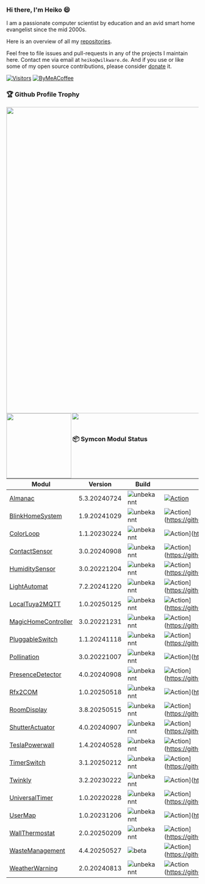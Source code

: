 ### Hi there, I'm Heiko 😄

I am a passionate computer scientist by education and an avid smart home evangelist since the mid 2000s. 

Here is an overview of all my [repositories](https://wilkware.github.io).

Feel free to file issues and pull-requests in any of the projects I maintain here. Contact me via email at `heiko@wilkware.de`. And if you use or like some of my open source contributions, please consider [donate](https://www.paypal.com/cgi-bin/webscr?cmd=_s-xclick&hosted_button_id=8816166) it.

[![Visitors](https://api.visitorbadge.io/api/visitors?path=Wilkware&countColor=%23ff9800&style=for-the-badge)](https://wilkware.de)
[![ByMeACoffee](https://img.shields.io/badge/-buy_me_a%C2%A0coffee-gray?style=for-the-badge&logo=buy-me-a-coffee)](https://www.buymeacoffee.com/wilkware)

### 🏆 Github Profile Trophy
<img width=800 src="https://github-profile-trophy.vercel.app/?username=Wilkware&column=8&margin-w=15"/>
<div>
  <img height="170" align="left" src="https://github-readme-stats.vercel.app/api?username=Wilkware&count_private=true&include_all_commits=true&show_icons=true" />
  <img src="https://github-readme-stats.vercel.app/api/top-langs/?username=Wilkware&layout=compact" />
</div>
<br/>

### 📦 Symcon Modul Status

<!-- SYMCON MODULE START -->
| Modul | Version | Build | Typ | Repo |
|-------|---------|-------|-----|------|
| [Almanac](https://github.com/Wilkware/Almanac.git) | 5.3.20240724 | ![unbekannt](https://img.shields.io/badge/unbekannt-lightgrey) | [![Action](https://img.shields.io/github/actions/workflow/status/Wilkware/Almanac/style.yml?branch=main&label=CheckStyle&style=flat)](https://github.com/Wilkware/Almanac/actions) |
| [BlinkHomeSystem](https://github.com/Wilkware/BlinkHomeSystem.git) | 1.9.20241029 | ![unbekannt](https://img.shields.io/badge/unbekannt-lightgrey) | ![Action](https://img.shields.io/github/actions/workflow/status/Wilkware/BlinkHomeSystem/style.yml?branch=main&label=CheckStyle&style=plastic)](https://github.com/Wilkware/BlinkHomeSystem/actions) |
| [ColorLoop](https://github.com/Wilkware/ColorLoop.git) | 1.1.20230224 | ![unbekannt](https://img.shields.io/badge/unbekannt-lightgrey) | ![Action](https://img.shields.io/github/actions/workflow/status/Wilkware/ColorLoop/style.yml?branch=main&label=CheckStyle&style=plastic)](https://github.com/Wilkware/ColorLoop/actions) |
| [ContactSensor](https://github.com/Wilkware/ContactSensor.git) | 3.0.20240908 | ![unbekannt](https://img.shields.io/badge/unbekannt-lightgrey) | ![Action](https://img.shields.io/github/actions/workflow/status/Wilkware/ContactSensor/style.yml?branch=main&label=CheckStyle&style=plastic)](https://github.com/Wilkware/ContactSensor/actions) |
| [HumiditySensor](https://github.com/Wilkware/HumiditySensor.git) | 3.0.20221204 | ![unbekannt](https://img.shields.io/badge/unbekannt-lightgrey) | ![Action](https://img.shields.io/github/actions/workflow/status/Wilkware/HumiditySensor/style.yml?branch=main&label=CheckStyle&style=plastic)](https://github.com/Wilkware/HumiditySensor/actions) |
| [LightAutomat](https://github.com/Wilkware/LightAutomat.git) | 7.2.20241220 | ![unbekannt](https://img.shields.io/badge/unbekannt-lightgrey) | ![Action](https://img.shields.io/github/actions/workflow/status/Wilkware/LightAutomat/style.yml?branch=main&label=CheckStyle&style=plastic)](https://github.com/Wilkware/LightAutomat/actions) |
| [LocalTuya2MQTT](https://github.com/Wilkware/LocalTuya2MQTT.git) | 1.0.20250125 | ![unbekannt](https://img.shields.io/badge/unbekannt-lightgrey) | ![Action](https://img.shields.io/github/actions/workflow/status/Wilkware/LocalTuya2MQTT/style.yml?branch=main&label=CheckStyle&style=plastic)](https://github.com/Wilkware/LocalTuya2MQTT/actions) |
| [MagicHomeController](https://github.com/Wilkware/MagicHomeController.git) | 3.0.20221231 | ![unbekannt](https://img.shields.io/badge/unbekannt-lightgrey) | ![Action](https://img.shields.io/github/actions/workflow/status/Wilkware/MagicHomeController/style.yml?branch=main&label=CheckStyle&style=plastic)](https://github.com/Wilkware/MagicHomeController/actions) |
| [PluggableSwitch](https://github.com/Wilkware/PluggableSwitch.git) | 1.1.20241118 | ![unbekannt](https://img.shields.io/badge/unbekannt-lightgrey) | ![Action](https://img.shields.io/github/actions/workflow/status/Wilkware/PluggableSwitch/style.yml?branch=main&label=CheckStyle&style=plastic)](https://github.com/Wilkware/PluggableSwitch/actions) |
| [Pollination](https://github.com/Wilkware/Pollination.git) | 3.0.20221007 | ![unbekannt](https://img.shields.io/badge/unbekannt-lightgrey) | ![Action](https://img.shields.io/github/actions/workflow/status/Wilkware/Pollination/style.yml?branch=main&label=CheckStyle&style=plastic)](https://github.com/Wilkware/Pollination/actions) |
| [PresenceDetector](https://github.com/Wilkware/PresenceDetector.git) | 4.0.20240908 | ![unbekannt](https://img.shields.io/badge/unbekannt-lightgrey) | ![Action](https://img.shields.io/github/actions/workflow/status/Wilkware/PresenceDetector/style.yml?branch=main&label=CheckStyle&style=plastic)](https://github.com/Wilkware/PresenceDetector/actions) |
| [Rfx2COM](https://github.com/Wilkware/Rfx2COM.git) | 1.0.20250518 | ![unbekannt](https://img.shields.io/badge/unbekannt-lightgrey) | ![Action](https://img.shields.io/github/actions/workflow/status/Wilkware/Rfx2COM/style.yml?branch=main&label=CheckStyle&style=plastic)](https://github.com/Wilkware/Rfx2COM/actions) |
| [RoomDisplay](https://github.com/Wilkware/RoomDisplay.git) | 3.8.20250515 | ![unbekannt](https://img.shields.io/badge/unbekannt-lightgrey) | ![Action](https://img.shields.io/github/actions/workflow/status/Wilkware/RoomDisplay/style.yml?branch=main&label=CheckStyle&style=plastic)](https://github.com/Wilkware/RoomDisplay/actions) |
| [ShutterActuator](https://github.com/Wilkware/ShutterActuator.git) | 4.0.20240907 | ![unbekannt](https://img.shields.io/badge/unbekannt-lightgrey) | ![Action](https://img.shields.io/github/actions/workflow/status/Wilkware/ShutterActuator/style.yml?branch=main&label=CheckStyle&style=plastic)](https://github.com/Wilkware/ShutterActuator/actions) |
| [TeslaPowerwall](https://github.com/Wilkware/TeslaPowerwall.git) | 1.4.20240528 | ![unbekannt](https://img.shields.io/badge/unbekannt-lightgrey) | ![Action](https://img.shields.io/github/actions/workflow/status/Wilkware/TeslaPowerwall/style.yml?branch=main&label=CheckStyle&style=plastic)](https://github.com/Wilkware/TeslaPowerwall/actions) |
| [TimerSwitch](https://github.com/Wilkware/TimerSwitch.git) | 3.1.20250212 | ![unbekannt](https://img.shields.io/badge/unbekannt-lightgrey) | ![Action](https://img.shields.io/github/actions/workflow/status/Wilkware/TimerSwitch/style.yml?branch=main&label=CheckStyle&style=plastic)](https://github.com/Wilkware/TimerSwitch/actions) |
| [Twinkly](https://github.com/Wilkware/Twinkly.git) | 3.2.20230222 | ![unbekannt](https://img.shields.io/badge/unbekannt-lightgrey) | ![Action](https://img.shields.io/github/actions/workflow/status/Wilkware/Twinkly/style.yml?branch=main&label=CheckStyle&style=plastic)](https://github.com/Wilkware/Twinkly/actions) |
| [UniversalTimer](https://github.com/Wilkware/UniversalTimer.git) | 1.0.20220228 | ![unbekannt](https://img.shields.io/badge/unbekannt-lightgrey) | ![Action](https://img.shields.io/github/actions/workflow/status/Wilkware/UniversalTimer/style.yml?branch=main&label=CheckStyle&style=plastic)](https://github.com/Wilkware/UniversalTimer/actions) |
| [UserMap](https://github.com/Wilkware/UserMap.git) | 1.0.20231206 | ![unbekannt](https://img.shields.io/badge/unbekannt-lightgrey) | ![Action](https://img.shields.io/github/actions/workflow/status/Wilkware/UserMap/style.yml?branch=main&label=CheckStyle&style=plastic)](https://github.com/Wilkware/UserMap/actions) |
| [WallThermostat](https://github.com/Wilkware/WallThermostat.git) | 2.0.20250209 | ![unbekannt](https://img.shields.io/badge/unbekannt-lightgrey) | ![Action](https://img.shields.io/github/actions/workflow/status/Wilkware/WallThermostat/style.yml?branch=main&label=CheckStyle&style=plastic)](https://github.com/Wilkware/WallThermostat/actions) |
| [WasteManagement](https://github.com/Wilkware/WasteManagement.git) | 4.4.20250527 | ![beta](https://img.shields.io/badge/beta-lightgrey) | ![Action](https://img.shields.io/github/actions/workflow/status/Wilkware/WasteManagement/style.yml?branch=main&label=CheckStyle&style=plastic)](https://github.com/Wilkware/WasteManagement/actions) |
| [WeatherWarning](https://github.com/Wilkware/WeatherWarning.git) | 2.0.20240813 | ![unbekannt](https://img.shields.io/badge/unbekannt-lightgrey) | ![Action](https://img.shields.io/github/actions/workflow/status/Wilkware/WeatherWarning/style.yml?branch=main&label=CheckStyle&style=plastic)(https://github.com/Wilkware/WeatherWarning/actions) |
<!-- SYMCON MODULE END -->

<!--
**Wilkware/Wilkware** is a ✨ _special_ ✨ repository because its `README.md` (this file) appears on your GitHub profile.

Here are some ideas to get you started:

- 🔭 I’m currently working on ...
- 🌱 I’m currently learning ...
- 👯 I’m looking to collaborate on ...
- 🤔 I’m looking for help with ...
- 💬 Ask me about ...
- 📫 How to reach me: ...
- 😄 Pronouns: ...
- ⚡ Fun fact: ...
-->
